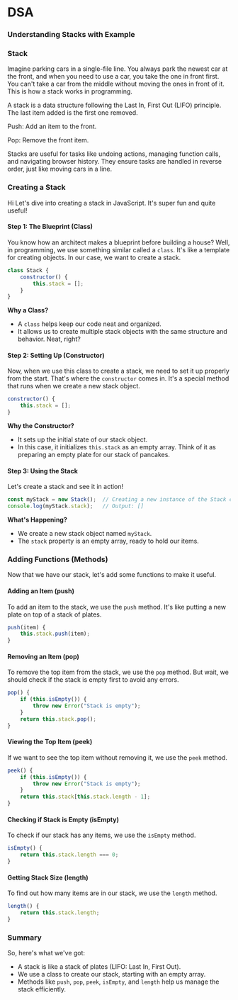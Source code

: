 
# DSA
### Understanding Stacks with Example


### Stack
Imagine parking cars in a single-file line. You always park the newest car at the front, and when you need to use a car, you take the one in front first. You can't take a car from the middle without moving the ones in front of it. This is how a stack works in programming.

A stack is a data structure following the Last In, First Out (LIFO) principle. The last item added is the first one removed.

Push:  Add an item to the front.

Pop:  Remove the front item.

Stacks are useful for tasks like undoing actions, managing function calls, and navigating browser history. They ensure tasks are handled in reverse order, just like moving cars in a line.
### Creating a Stack

Hi Let's dive into creating a stack in JavaScript. It's super fun and quite useful!

#### Step 1: The Blueprint (Class)

You know how an architect makes a blueprint before building a house? Well, in programming, we use something similar called a `class`. It's like a template for creating objects. In our case, we want to create a stack.

```javascript
class Stack {
    constructor() {
        this.stack = [];
    }
}
```

**Why a Class?**
- A `class` helps keep our code neat and organized.
- It allows us to create multiple stack objects with the same structure and behavior. Neat, right?

#### Step 2: Setting Up (Constructor)

Now, when we use this class to create a stack, we need to set it up properly from the start. That's where the `constructor` comes in. It's a special method that runs when we create a new stack object.

```javascript
constructor() {
    this.stack = [];
}
```

**Why the Constructor?**
- It sets up the initial state of our stack object.
- In this case, it initializes `this.stack` as an empty array. Think of it as preparing an empty plate for our stack of pancakes. 

#### Step 3: Using the Stack

Let's create a stack and see it in action!

```javascript
const myStack = new Stack();  // Creating a new instance of the Stack class
console.log(myStack.stack);   // Output: []
```

**What's Happening?**
- We create a new stack object named `myStack`.
- The `stack` property is an empty array, ready to hold our items.

### Adding Functions (Methods)

Now that we have our stack, let's add some functions to make it useful.

#### Adding an Item (push)

To add an item to the stack, we use the `push` method. It's like putting a new plate on top of a stack of plates.

```javascript
push(item) {
    this.stack.push(item);
}
```

#### Removing an Item (pop)

To remove the top item from the stack, we use the `pop` method. But wait, we should check if the stack is empty first to avoid any errors.

```javascript
pop() {
    if (this.isEmpty()) {
        throw new Error("Stack is empty");
    }
    return this.stack.pop();
}
```

#### Viewing the Top Item (peek)

If we want to see the top item without removing it, we use the `peek` method.

```javascript
peek() {
    if (this.isEmpty()) {
        throw new Error("Stack is empty");
    }
    return this.stack[this.stack.length - 1];
}
```

#### Checking if Stack is Empty (isEmpty)

To check if our stack has any items, we use the `isEmpty` method.

```javascript
isEmpty() {
    return this.stack.length === 0;
}
```

#### Getting Stack Size (length)

To find out how many items are in our stack, we use the `length` method.

```javascript
length() {
    return this.stack.length;
}
```

### Summary

So, here's what we've got:
- A stack is like a stack of plates (LIFO: Last In, First Out).
- We use a class to create our stack, starting with an empty array.
- Methods like `push`, `pop`, `peek`, `isEmpty`, and `length` help us manage the stack efficiently.